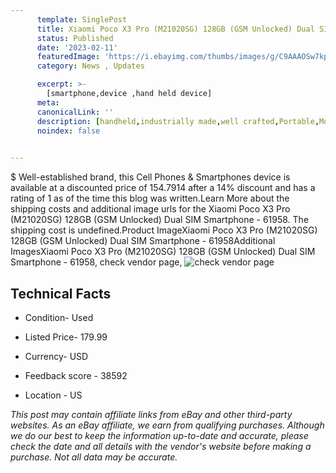 ```yaml
---
      template: SinglePost
      title: Xiaomi Poco X3 Pro (M21020SG) 128GB (GSM Unlocked) Dual SIM Smartphone - 61958
      status: Published
      date: '2023-02-11'
      featuredImage: 'https://i.ebayimg.com/thumbs/images/g/C9AAAOSw7kpj3nE3/s-l225.jpg'
      category: News , Updates

      excerpt: >-
        [smartphone,device ,hand held device]
      meta:
      canonicalLink: ''
      description: [handheld,industrially made,well crafted,Portable,Mobile,Compact,Convenient,Lightweight,Maneuverable,Man-portable,Miniature,Carriable,Hand-held,Light,Holdable,Transportable,Mobile device,Pocket-sized,On-the-go,Wireless,Cordless,Compact size,Convenient size, smartphone,device ,hand held device]
      noindex: false

        
---
```

$
    Well-established brand, this Cell Phones & Smartphones device is available at a discounted price of 154.7914 after a 14% discount and has a rating of 1 as of the time this blog was written.Learn More about the shipping costs and additional image urls for the Xiaomi Poco X3 Pro (M21020SG) 128GB (GSM Unlocked) Dual SIM Smartphone - 61958. The shipping cost is undefined.Product ImageXiaomi Poco X3 Pro (M21020SG) 128GB (GSM Unlocked) Dual SIM Smartphone - 61958Additional ImagesXiaomi Poco X3 Pro (M21020SG) 128GB (GSM Unlocked) Dual SIM Smartphone - 61958, check vendor page, ![check vendor page](https://origin-galleryplus.ebayimg.com/ws/web/144930453802_2_0_1/225x225.jpg,https://origin-galleryplus.ebayimg.com/ws/web/144930453802_3_0_1/225x225.jpg,https://origin-galleryplus.ebayimg.com/ws/web/144930453802_4_0_1/225x225.jpg,https://origin-galleryplus.ebayimg.com/ws/web/144930453802_5_0_1/225x225.jpg,https://origin-galleryplus.ebayimg.com/ws/web/144930453802_6_0_1/225x225.jpg,https://origin-galleryplus.ebayimg.com/ws/web/144930453802_7_0_1/225x225.jpg,https://origin-galleryplus.ebayimg.com/ws/web/144930453802_8_0_1/225x225.jpg)
    
    

 ## Technical Facts 



     
      

 - Condition- Used 


      

 - Listed Price- 179.99 


      

 - Currency- USD 


      

 - Feedback score - 38592 


      

 - Location - US 


      
      

 *_This post may contain affiliate links from eBay and other third-party websites. As an eBay affiliate, we earn from qualifying purchases. Although we do our best to keep the information up-to-date and accurate, please check the date and all details with the vendor's website before making a purchase. Not all data may be accurate._*



    
    
    
    
    